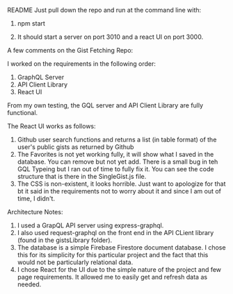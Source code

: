 README
Just pull down the repo and run at the command line with:

1. npm start

2. It should start a server on port 3010 and a react UI on port 3000.

A few comments on the Gist Fetching Repo:

I worked on the requirements in the following order:

1. GraphQL Server
2. API Client Library
3. React UI

From my own testing, the GQL server and API Client Library are fully functional.

The React UI works as follows:

1. Github user search functions and returns a list (in table format) of the user's public gists as returned by Github
2. The Favorites is not yet working fully, it will show what I saved in the database. You can remove but not yet add. There is a small bug in teh GQL Typeing but I ran out of time to fully fix it. You can see the code structure that is there in the SingleGist.js file.
3. The CSS is non-existent, it looks horrible. Just want to apologize for that bt it said in the requirements not to worry about it and since I am out of time, I didn't.

Architecture Notes:

1. I used a GrapQL API server using express-graphql.
2. I also used request-graphql on the front end in the API CLient library (found in the gistsLibrary folder).
3. The database is a simple Firebase Firestore document database. I chose this for its simplicity for this particular project and the fact that this would not be particularly relational data.
4. I chose React for the UI due to the simple nature of the project and few page requirements. It allowed me to easily get and refresh data as needed.
